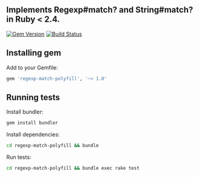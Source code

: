 ## Implements Regexp#match? and String#match? in Ruby < 2.4.

[![Gem Version](https://badge.fury.io/rb/regexp-match-polyfill.svg)](https://badge.fury.io/rb/regexp-match-polyfill)
[![Build Status](https://travis-ci.org/yivo/regexp-match-polyfill.svg?branch=master)](https://travis-ci.org/yivo/regexp-match-polyfill)

## Installing gem
Add to your Gemfile:
```ruby
gem 'regexp-match-polyfill', '~> 1.0'
```

## Running tests
Install bundler:
```bash
gem install bundler
```

Install dependencies:
```bash
cd regexp-match-polyfill && bundle
```

Run tests:
```bash
cd regexp-match-polyfill && bundle exec rake test
```
